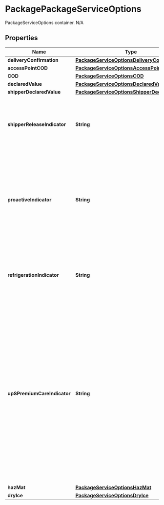 

# PackagePackageServiceOptions

PackageServiceOptions container.  N/A

## Properties

| Name | Type | Description | Notes |
|------------ | ------------- | ------------- | -------------|
|**deliveryConfirmation** | [**PackageServiceOptionsDeliveryConfirmation**](PackageServiceOptionsDeliveryConfirmation.md) |  |  [optional] |
|**accessPointCOD** | [**PackageServiceOptionsAccessPointCOD**](PackageServiceOptionsAccessPointCOD.md) |  |  [optional] |
|**COD** | [**PackageServiceOptionsCOD**](PackageServiceOptionsCOD.md) |  |  [optional] |
|**declaredValue** | [**PackageServiceOptionsDeclaredValue**](PackageServiceOptionsDeclaredValue.md) |  |  [optional] |
|**shipperDeclaredValue** | [**PackageServiceOptionsShipperDeclaredValue**](PackageServiceOptionsShipperDeclaredValue.md) |  |  [optional] |
|**shipperReleaseIndicator** | **String** | The presence indicates that the package may be released by driver without a signature from the consignee.  Empty Tag. Only available for US50/PR to US50/PR packages without return service. |  [optional] |
|**proactiveIndicator** | **String** | Any value associated with this element will be ignored.   If present, the package is rated for UPS Proactive Response and proactive package tracking.  Contractual accessorial for health care companies to allow package monitoring throughout the UPS system.  Shippers account needs to have valid contract for UPS Proactive Response. |  [optional] |
|**refrigerationIndicator** | **String** | Presence/Absence Indicator. Any value is ignored. If present, indicates that the package contains an item that needs refrigeration.  Shippers account needs to have a valid contract for Refrigeration. |  [optional] |
|**upSPremiumCareIndicator** | **String** | An UPSPremiumCareIndicator indicates special handling is required for shipment having controlled substances.  Empty Tag means indicator is present.   Valid only for Canada to Canada movements.  Available for the following Return Services: Returns Exchange (available with a contract) Print Return Label Print and Mail Electronic Return Label Return Service Three Attempt  May be requested with following UPS services:  UPS Express� Early UPS Express UPS Express Saver UPS Standard.   Not available for packages with the following: Delivery Confirmation - Signature Required Delivery Confirmation - Adult Signature Required. |  [optional] |
|**hazMat** | [**PackageServiceOptionsHazMat**](PackageServiceOptionsHazMat.md) |  |  [optional] |
|**dryIce** | [**PackageServiceOptionsDryIce**](PackageServiceOptionsDryIce.md) |  |  [optional] |



